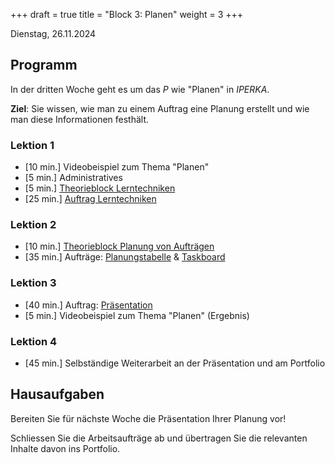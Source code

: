 +++
draft = true
title = "Block 3: Planen"
weight = 3
+++

Dienstag, 26.11.2024

## Programm

In der dritten Woche geht es um das _P_ wie "Planen" in _IPERKA_.

**Ziel**: Sie wissen, wie man zu einem Auftrag eine Planung erstellt und wie man diese Informationen festhält.

### Lektion 1

- [10 min.] Videobeispiel zum Thema "Planen"
- [5 min.] Administratives
- [5 min.] [Theorieblock Lerntechniken](/planen/#theorie-lerntechniken)
- [25 min.] [Auftrag Lerntechniken](/planen/#auftrag-lerntechniken)

### Lektion 2

- [10 min.] [Theorieblock Planung von Aufträgen](/planen/#theorie-planung-von-auftraegen)
- [35 min.] Aufträge: [Planungstabelle](/planen/#auftrag-planungstabelle) & [Taskboard](/planen/#auftrag-taskboard)

### Lektion 3

- [40 min.] Auftrag: [Präsentation](/planen/#auftrag-praesentation)
- [5 min.] Videobeispiel zum Thema "Planen" (Ergebnis)

### Lektion 4

- [45 min.] Selbständige Weiterarbeit an der Präsentation und am Portfolio

## Hausaufgaben

Bereiten Sie für nächste Woche die Präsentation Ihrer Planung vor!

Schliessen Sie die Arbeitsaufträge ab und übertragen Sie die relevanten Inhalte davon ins Portfolio.